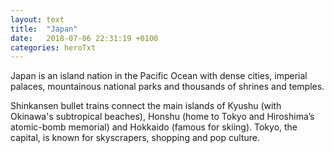 ```yaml
---
layout: text
title:  "Japan"
date:   2018-07-06 22:31:19 +0100
categories: heroTxt
---
```

Japan is an island nation in the Pacific Ocean with dense cities, imperial palaces, mountainous national 
parks and thousands of shrines and temples. 

Shinkansen bullet trains connect the main islands of Kyushu 
(with Okinawa's subtropical beaches), Honshu (home to Tokyo and Hiroshima’s atomic-bomb memorial) and 
Hokkaido (famous for skiing). Tokyo, the capital, is known for skyscrapers, shopping and pop culture.